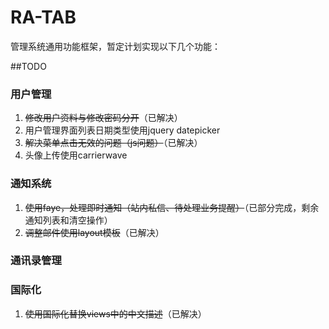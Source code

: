 RA-TAB
=====
管理系统通用功能框架，暂定计划实现以下几个功能：

##TODO

### 用户管理
  1. ~~修改用户资料与修改密码分开~~（已解决）
  2. 用户管理界面列表日期类型使用jquery datepicker
  3. ~~解决菜单点击无效的问题（js问题）~~（已解决）
  4. 头像上传使用carrierwave

### 通知系统
  1. ~~使用faye，处理即时通知（站内私信、待处理业务提醒）~~（已部分完成，剩余通知列表和清空操作）
  2. ~~调整邮件使用layout模板~~（已解决）

### 通讯录管理

### 国际化
  1. ~~使用国际化替换views中的中文描述~~（已解决）
